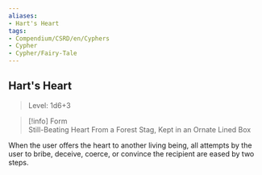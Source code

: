 ```yaml
---
aliases:
- Hart's Heart
tags:
- Compendium/CSRD/en/Cyphers
- Cypher
- Cypher/Fairy-Tale
---
```


  
## Hart's Heart  
>Level: 1d6+3  
  
>[!info] Form  
>Still-Beating Heart From a Forest Stag, Kept in an Ornate Lined Box
  
When the user offers the heart to another living being, all attempts by the user to bribe, deceive, coerce, or convince the recipient are eased by two steps.